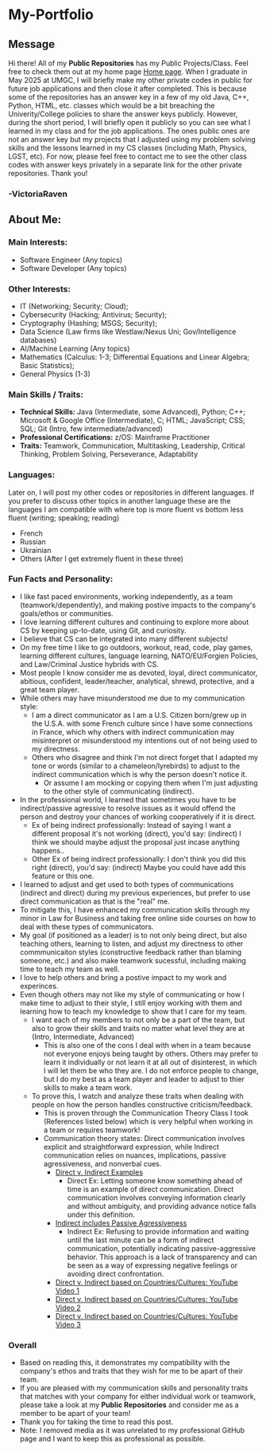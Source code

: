 # My-Portfolio
## Message
Hi there! All of my **Public Repositories** has my Public Projects/Class. Feel free to check them out at my home page [Home page](https://github.com/VictoriaRaven?tab=repositories). When I graduate in May 2025 at UMGC, I will briefly make my other private codes in public for future job applications and then close it after completed. This is because some of the repositories has an answer key in a few of my old Java, C++, Python, HTML, etc. classes which would be a bit breaching the Univerity/College policies to share the answer keys publicly. However, during the short period, I will briefly open it publicly so you can see what I learned in my class and for the job applications. The ones public ones are not an answer key but my projects that I adjusted using my problem solving skills and the lessons learned in my CS classes (including Math, Physics, LGST, etc). For now, please feel free to contact me to see the other class codes with answer keys privately in a separate link for the other private repositories. Thank you!
### -VictoriaRaven
## About Me:
### Main Interests: 
- Software Engineer (Any topics)
- Software Developer (Any topics)
### Other Interests:
- IT (Networking; Security; Cloud);
- Cybersecurity (Hacking; Antivirus; Security);
- Cryptography (Hashing; MSGS; Security);
- Data Science (Law firms like Westlaw/Nexus Uni; Gov/Intelligence databases)
- AI/Machine Learning (Any topics)
- Mathematics (Calculus: 1-3; Differential Equations and Linear Algebra; Basic Statistics);
- General Physics (1-3)
### Main Skills / Traits:
- **Technical Skills:** Java (Intermediate, some Advanced), Python; C++; Microsoft & Google Office (Intermediate), C; HTML; JavaScript;
CSS; SQL; Git (Intro, few intermediate/advanced)
- **Professional Certifications:** z/OS: Mainframe Practitioner
- **Traits:** Teamwork, Communication, Multitasking, Leadership, Critical Thinking, Problem Solving, Perseverance, Adaptability
### Languages:
Later on, I will post my other codes or repositories in different languages. If you prefer to discuss other topics in another language these are the languages I am compatible with where top is more fluent vs bottom less fluent (writing; speaking; reading)
- French 
- Russian
- Ukrainian
- Others (After I get extremely fluent in these three)
### Fun Facts and Personality:
- I like fast paced environments, working independently, as a team (teamwork/dependently), and making postive impacts to the company's goals/ethos or communities.
- I love learning different cultures and continuing to explore more about CS by keeping up-to-date, using Git, and curiosity.
- I believe that CS can be integrated into many different subjects!
- On my free time I like to go outdoors, workout, read, code, play games, learning different cultures, language learning, NATO/EU/Forgien Policies, and Law/Criminal Justice hybrids with CS.
- Most people I know consider me as devoted, loyal, direct communicator, abitious, confident, leader/teacher, analytical, shrewd, protective, and a great team player.
- While others may have misunderstood me due to my communication style:
  - I am a direct communicator as I am a U.S. Citizen born/grew up in the U.S.A. with some French culture since I have some connections in France, which why others with indirect communication may misinterpret or misunderstood my intentions out of not being used to my directness.
  - Others who disagree and think I'm not direct forget that I adapted my tone or words (similar to a chameleon/lyrebirds) to adjust to the indirect communication which is why the person doesn't notice it.
    -  Or assume I am mocking or copying them when I'm just adjusting to the other style of communicating (indirect).
- In the professional world, I learned that sometimes you have to be indirect/passive agressive to resolve issues as it would offend the person and destroy your chances of working cooperatively if it is direct.
  - Ex of being indirect professionally: Instead of saying I want a different proposal it's not working (direct), you'd say: (indirect) I think we should maybe adjust the proposal just incase anything happens..
  - Other Ex of being indirect professionally: I don't think you did this right (direct), you'd say: (indirect) Maybe you could have add this feature or this one.
- I learned to adjust and get used to both types of communications (indirect and direct) during my previous experiences, but prefer to use direct communication as that is the "real" me.
- To mitigate this, I have enhanced my communication skills through my minor in Law for Business and taking free online side courses on how to deal with these types of communicators.
- My goal (if positioned as a leader) is to not only being direct, but also teaching others, learning to listen, and adjust my directness to other commmunicaiton styles (constructive feedback rather than blaming someone, etc.) and also make teamwork sucessful, including making time to teach my team as well.
- I love to help others and bring a postive impact to my work and experinces.
- Even though others may not like my style of communicating or how I make time to adjust to their style, I still enjoy working with them and learning how to teach my knowledge to show that I care for my team.
  - I want each of my members to not only be a part of the team, but also to grow their skills and traits no matter what level they are at (Intro, Intermediate, Advanced)
    - This is also one of the cons I deal with when in a team because not everyone enjoys being taught by others. Others may prefer to learn it individually or not learn it at all out of disinterest, in which I will let them be who they are. I do not enforce people to change, but I do my best as a team player and leader to adjust to thier skills to make a team work.
  - To prove this, I watch and analyze these traits when dealing with people on how the person handles constructive criticism/feedback.
    - This is proven through the Communication Theory Class I took (References listed below) which is very helpful when working in a team or requires teamwork!
    - Communication theory states: Direct communication involves explicit and straightforward expression, while Indirect communication relies on nuances, implications, passive agressiveness, and nonverbal cues.
      - [Direct v. Indirect Examples](https://www.indeed.com/career-advice/career-development/direct-communication)
        - Direct Ex: Letting someone know something ahead of time is an example of direct communication. Direct communication involves conveying information clearly and without ambiguity, and providing advance notice falls under this definition. 
      - [Indirect includes Passive Agressiveness](https://www.verywellmind.com/what-is-passive-aggressive-behavior-2795481)
        - Indirect Ex: Refusing to provide information and waiting until the last minute can be a form of indirect communication, potentially indicating passive-aggressive behavior. This approach is a lack of transparency and can be seen as a way of expressing negative feelings or avoiding direct confrontation.
      - [Direct v. Indirect based on Countries/Cultures: YouTube Video 1](https://youtu.be/0W9iLrfyq20?si=9dHIS2LGlFsGASew)
      - [Direct v. Indirect based on Countries/Cultures: YouTube Video 2](https://youtu.be/ZjwiX6KNAHE?feature=shared&t=229)
      - [Direct v. Indirect based on Countries/Cultures: YouTube Video 3](https://youtu.be/qKViQSnW-UA?si=fBhuKTvSY6Wy9VXX)
### Overall
- Based on reading this, it demonstrates my compatibility with the company's ethos and traits that they wish for me to be apart of their team. 
- If you are pleased with my communication skills and personality traits that matches with your company for either individual work or teamwork,  please take a look at my **Public Repositories** and consider me as a member to be apart of your team!
- Thank you for taking the time to read this post.
- Note: I removed media as it was unrelated to my professional GitHub page and I want to keep this as professional as possible.



